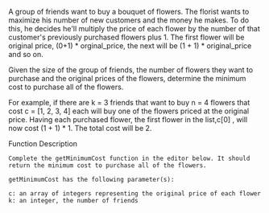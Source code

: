 A group of friends want to buy a bouquet of flowers. The florist wants to maximize his number of new customers and the money he makes. To do this, he decides he'll multiply the price of each flower by the number of that customer's previously purchased flowers plus 1. The first flower will be original price, (0+1) * orginal_price, the next will be (1 + 1) * original_price and so on.

Given the size of the group of friends, the number of flowers they want to purchase and the original prices of the flowers, determine the minimum cost to purchase all of the flowers.

For example, if there are k = 3 friends that want to buy n = 4 flowers that cost  c = [1, 2, 3, 4] each will buy one of the flowers priced  at the original price. Having each purchased  flower, the first flower in the list,c[0] , will now cost (1 + 1) * 1. The total cost will be 2.

Function Description

```
Complete the getMinimumCost function in the editor below. It should return the minimum cost to purchase all of the flowers.

getMinimumCost has the following parameter(s):

c: an array of integers representing the original price of each flower
k: an integer, the number of friends
```
